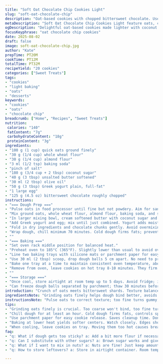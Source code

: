 ```yaml
---
title: "Soft Oat Chocolate Chip Cookies Light"
slug: "soft-oat-chocolate-chip"
description: "Oat-based cookies with chopped bittersweet chocolate. Uses whole wheat and almond flour blend for a nutty twist. Butter partially replaced by Greek yogurt for moisture and fewer calories. Cane sugar swapped with coconut sugar to lower glycemic impact. Chilled dough develops flavor. Bake until edges turn golden, centers stay soft. Ideal for gently sweet, lightly crisp cookies with chew. Store airtight for up to 5 days."
metaDescription: "Soft Oat Chocolate Chip Cookies Light feature oats, coconut sugar, and Greek yogurt for a moist, lower-calorie treat you'll want to bake again."
ogDescription: "Delightful oat-based cookies made lighter with coconut sugar and Greek yogurt. Perfect for indulging without the guilt."
focusKeyphrase: "oat chocolate chip cookies"
date: 2025-08-02
draft: false
image: soft-oat-chocolate-chip.jpg
author: "Kate"
prepTime: PT20M
cookTime: PT12M
totalTime: PT32M
recipeYield: "20 cookies"
categories: ["Sweet Treats"]
tags:
- "cookies"
- "light baking"
- "oats"
- "desserts"
keywords:
- "cookies"
- "oats"
- "chocolate chip"
breadcrumb: ["Home", "Recipes", "Sweet Treats"]
nutrition: 
 calories: "140"
 fatContent: "7g"
 carbohydrateContent: "18g"
 proteinContent: "3g"
ingredients:
- "100 g (1 cup) quick oats ground finely"
- "30 g (1/4 cup) whole wheat flour"
- "30 g (1/4 cup) almond flour"
- "3 ml (1/2 tsp) baking soda"
- "pinch of salt"
- "180 g (3/4 cup + 2 tbsp) coconut sugar"
- "40 g (3 tbsp) unsalted butter softened"
- "30 ml (2 tbsp) olive oil"
- "50 g (3 tbsp) Greek yogurt plain, full-fat"
- "1 large egg"
- "125 g (4.5 oz) bittersweet chocolate roughly chopped"
instructions:
- "=== Dough Prep ==="
- "Pulse oats in food processor until fine but not powdery. Aim for sand-like texture to retain some bite."
- "Mix ground oats, whole wheat flour, almond flour, baking soda, and salt in a medium bowl. Blend dry ingredients thoroughly to distribute leavening evenly, avoids flat cookies."
- "In larger mixing bowl, cream softened butter with coconut sugar and olive oil using wooden spoon or paddle attachment. Sugar not fully dissolved, grainy texture helps caramelize during bake."
- "Add Greek yogurt and egg; mix until just combined. Yogurt adds moisture and tenderness, replacing part of fat without greasiness."
- "Fold in dry ingredients and chocolate chunks gently. Avoid overmixing; gluten overdevelopment toughens texture."
- "Wrap dough, chill minimum 70 minutes. Cold dough firms fats; prevents spreading in oven, promotes even baking."
- ""
- "=== Baking ==="
- "Set oven rack middle position for balanced heat."
- "Preheat oven to 185°C (365°F). Slightly lower than usual to avoid overly browned edges with moist centers."
- "Line two baking trays with silicone mats or parchment paper for easy release and cleanup."
- "Use 30 ml (2 tbsp) scoop, drop dough balls 5 cm apart. No need to press down; spreads naturally."
- "Bake one tray at a time to maintain consistent oven temperature, about 11-13 minutes. Edges should turn golden and crispy; centers will look slightly underdone and jiggle when tray shaken."
- "Remove from oven, leave cookies on hot tray 8-10 minutes. They firm up as they cool; resist urge to move too soon or they’ll crumble."
- ""
- "=== Storage ==="
- "Once cool, store airtight at room temp up to 5 days. Avoid fridge; increases hardness."
- "Can freeze dough balls separated by parchment; thaw 30 minutes before baking."
introduction: "Crunch of oats meets bittersweet shards. Texture balanced—chewy centers, slightly crisp edges. Sugar swap to coconut shifts sweetness, adds depth. Butter sliced with olive oil and Greek yogurt shields against dryness but keeps bite. Almond flour sneaks nuttiness, nothing overpowers. Chilling the dough essential; controls spread, develops flavor. Baking low and slow, edges first to toast; center stays tender, soft like pillow. Cool on tray—cookies still fragile hot, wait for structure to set. Store sealed, freshness fades fast at room temp but worth every crumb. No rush here—patience yields texture nuance that counts."
ingredientsNote: "Grinding oats finely helps dough bind better, avoids gritty mouthfeel common in oats cookies. Whole wheat flour remains to nourish structure and add earthiness, almond flour brings protein and subtle nut flavor without adding whole nuts, good for those avoiding them. Coconut sugar lowers glycemic index compared to refined white or brown sugars; expect slightly darker color and hint of caramel. Olive oil replaces canola oil; richer, more flavor with antioxidant content. Greek yogurt replaces part of butter—tradeoff for moisture, fat reduction without sacrificing tenderness. Chocolate bittersweet, chopped coarsely to keep melty pockets, roughly chopped pieces stay intact better than chips under heat."
instructionsNote: "Pulse oats to correct texture; too fine turns gummy, too coarse yields weak binding—goal: sandy. Cream fats and sugar for lightness, grainy sugar crystals essential for final crust texture; cream too long equals greasy dough. Yogurt must be added with egg before dry ingredients to prevent clumping. Fold dry in carefully—over kneading equals tough biscuit. Rest dough cold minimum one hour—fat firms, hydration spurs gluten development arrest and flavor deepen. Bake at moderate heat; hotter burns edges prematurely. Watch color, don’t rely solely on time—edges gold, centers still glossy and soft to touch indicates readiness. Cooling on tray crucial; moving hot cookies causes breaks. Store in airtight container, avoid refrigeration which dries cookies rapidly. Freezing dough balls is an easy make-ahead—thaw briefly, bake fresh."
tips:
- "Grinding oats finely is crucial. Too coarse won't bind, too fine turns gummy. Aiming for sandy texture is key."
- "Chill dough for at least an hour. Cold dough firms fats, controls spread in baking. Flavor develops better cold, too."
- "Use parchment paper for easy cookie release. Saves cleanup time. Don’t skip it; burnt edges are more than just looks."
- "Baking at lower heat yields softer centers. Watch closely. Edges should be golden, centers slightly jiggly might feel underbaked."
- "When cooling, leave cookies on tray. Moving them too hot causes breaks. Need to firm up when cool. Wait patiently."
faq:
- "q: What if dough gets too sticky? a: Add a bit more flour if necessary. Handle minimally. Avoid overworking. Keep chilling."
- "q: Can I substitute with other sugars? a: Brown sugar works and gives moisture. Remember texture changes slightly. Granulated won't be as soft."
- "q: What if I want to mix in nuts? a: Nuts are fine! Just keep amounts balanced. Too many can change texture significantly. Less dough possible."
- "q: How to store leftovers? a: Store in airtight container. Room temp for up to 5 days max. Don’t refrigerate; it dries cookies fast."

---
```

